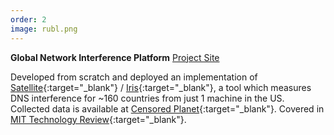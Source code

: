 ```yaml
---
order: 2
image: rubl.png
---
```


**Global Network Interference Platform**
[Project Site](https://censoredplanet.org)

Developed from scratch and deployed an implementation of
[Satellite](https://www.usenix.org/node/196211){:target="_blank"} /
[Iris](https://www.usenix.org/conference/usenixsecurity17/technical-sessions/presentation/pearce){:target="_blank"},
a tool which measures DNS interference for ~160 countries from just 1 machine
in the US. Collected data is available at 
[Censored Planet](https://censoredplanet.org){:target="_blank"}.
Covered in 
[MIT Technology Review](https://www.technologyreview.com/s/612448/online-censorship-saudi-arabia-khashoggi/){:target="_blank"}.
